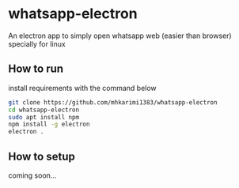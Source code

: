 # whatsapp-electron
An electron app to simply open whatsapp web (easier than browser) specially for linux

## How to run
install requirements with the command below
```bash
git clone https://github.com/mhkarimi1383/whatsapp-electron
cd whatsapp-electron
sudo apt install npm
npm install -g electron
electron .
```

## How to setup
coming soon...
